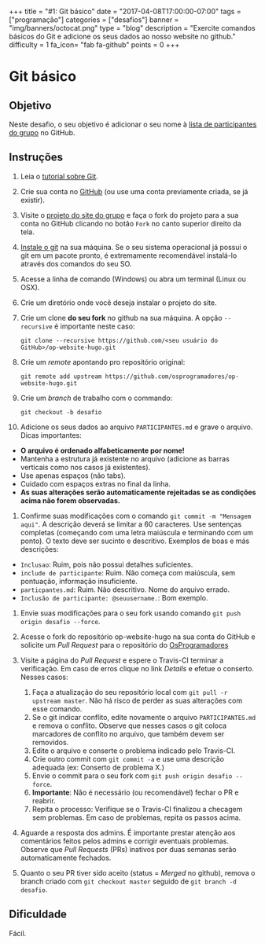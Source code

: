 +++
title = "#1: Git básico"
date = "2017-04-08T17:00:00-07:00"
tags = ["programação"]
categories = ["desafios"]
banner = "img/banners/octocat.png"
type = "blog"
description = "Exercite comandos básicos do Git e adicione os seus dados ao nosso website no github."
difficulty = 1
fa_icon= "fab fa-github"
points = 0
+++

# Git básico

## Objetivo

Neste desafio, o seu objetivo é adicionar o seu nome à [lista de participantes do grupo](https://github.com/OsProgramadores/op-website-hugo/blob/master/PARTICIPANTES.md) no GitHub.

## Instruções

1. Leia o [tutorial sobre Git](https://tableless.com.br/tudo-que-voce-queria-saber-sobre-git-e-github-mas-tinha-vergonha-de-perguntar/).

1. Crie sua conta no [GitHub](https://github.com) (ou use uma conta previamente criada, se já existir).

1. Visite o [projeto do site do grupo](https://github.com/OsProgramadores/op-website-hugo) e faça o fork do projeto para a sua conta no GitHub clicando no botão `Fork` no canto superior direito da tela.

1. [Instale o git](https://git-scm.com/downloads) na sua máquina. Se o seu sistema operacional já possui o git em um pacote pronto, é extremamente recomendável instalá-lo através dos comandos do seu SO.

1. Acesse a linha de comando (Windows) ou abra um terminal (Linux ou OSX).

1. Crie um diretório onde você deseja instalar o projeto do site.

1. Crie um clone **do seu fork** no github na sua máquina. A opção `--recursive` é importante neste caso:

    ```
    git clone --recursive https://github.com/<seu usuário do GitHub>/op-website-hugo.git
    ```

1. Crie um _remote_ apontando pro repositório original:
    ```
    git remote add upstream https://github.com/osprogramadores/op-website-hugo.git
    ```

1. Crie um _branch_ de trabalho com o commando:
    ```
    git checkout -b desafio
    ```

1. Adicione os seus dados ao arquivo `PARTICIPANTES.md` e grave o arquivo. Dicas importantes:
  * **O arquivo é ordenado alfabeticamente por nome!**
  * Mantenha a estrutura já existente no arquivo (adicione as barras verticais como nos casos já existentes).
  * Use apenas espaços (não tabs).
  * Cuidado com espaços extras no final da linha.
  * **As suas alterações serão automaticamente rejeitadas se as condições acima não forem observadas.**

1. Confirme suas modificações com o comando `git commit -m "Mensagem aqui"`. A descrição deverá se limitar a 60 caracteres. Use sentenças completas (começando com uma letra maiúscula e terminando com um ponto). O texto deve ser sucinto e descritivo. Exemplos de boas e más descrições:
  * `Inclusao`: Ruim, pois não possui detalhes suficientes.
  * `include de participante`: Ruim. Não começa com maiúscula, sem pontuação, informação insuficiente.
  * `particpantes.md`: Ruim. Não descritivo. Nome do arquivo errado.
  * `Inclusão de participante: @seuusername.`: Bom exemplo.

1. Envie suas modificações para o seu fork usando comando `git push origin desafio --force`.

1. Acesse o fork do repositório op-website-hugo na sua conta do GitHub e solicite um _Pull Request_ para o repositório do [OsProgramadores](https://github.com/OsProgramadores/op-website-hugo)

1. Visite a página do _Pull Request_ e espere o Travis-CI terminar a verificação. Em caso de erros clique no link _Details_ e efetue o conserto. Nesses casos:
   1. Faça a atualização do seu repositório local com `git pull -r upstream master`. Não há risco de perder as suas alterações com esse comando.
   1. Se o git indicar conflito, edite novamente o arquivo `PARTICIPANTES.md` e remova o conflito. Observe que nesses casos o git coloca marcadores de conflito no arquivo, que também devem ser removidos.
   1. Edite o arquivo e conserte o problema indicado pelo Travis-CI.
   1. Crie outro commit com `git commit -a` e use uma descrição adequada (ex: Conserto de problema X.)
   1. Envie o commit para o seu fork com `git push origin desafio --force`.
   1. **Importante**: Não é necessário (ou recomendável) fechar o PR e reabrir.
   1. Repita o processo: Verifique se o Travis-CI finalizou a checagem sem problemas. Em caso de problemas, repita os passos acima.

1. Aguarde a resposta dos admins. É importante prestar atenção aos comentários feitos pelos admins e corrigir eventuais problemas. Observe que _Pull Requests_ (PRs) inativos por duas semanas serão automaticamente fechados.

1. Quanto o seu PR tiver sido aceito (status = _Merged_ no github), remova o branch criado com `git checkout master` seguido de `git branch -d desafio`.

## Dificuldade

Fácil.
